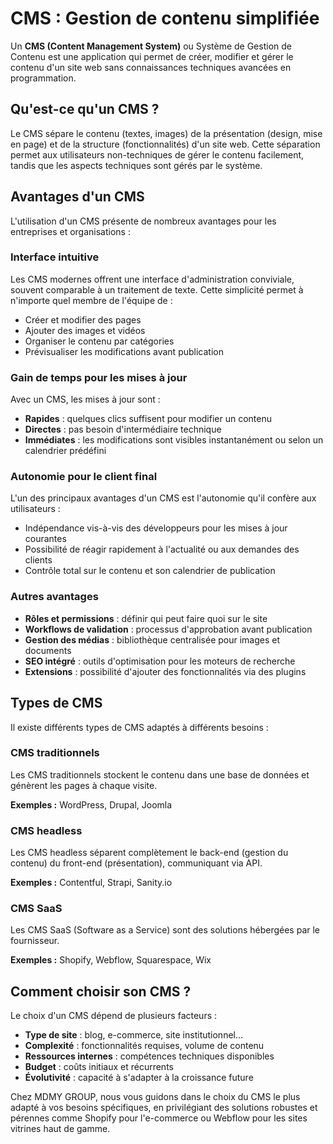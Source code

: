 # CMS : Gestion de contenu simplifiée

Un **CMS (Content Management System)** ou Système de Gestion de Contenu est une application qui permet de créer, modifier et gérer le contenu d'un site web sans connaissances techniques avancées en programmation.

## Qu'est-ce qu'un CMS ?

Le CMS sépare le contenu (textes, images) de la présentation (design, mise en page) et de la structure (fonctionnalités) d'un site web. Cette séparation permet aux utilisateurs non-techniques de gérer le contenu facilement, tandis que les aspects techniques sont gérés par le système.

## Avantages d'un CMS

L'utilisation d'un CMS présente de nombreux avantages pour les entreprises et organisations :

### Interface intuitive

Les CMS modernes offrent une interface d'administration conviviale, souvent comparable à un traitement de texte. Cette simplicité permet à n'importe quel membre de l'équipe de :
- Créer et modifier des pages
- Ajouter des images et vidéos
- Organiser le contenu par catégories
- Prévisualiser les modifications avant publication

### Gain de temps pour les mises à jour

Avec un CMS, les mises à jour sont :
- **Rapides** : quelques clics suffisent pour modifier un contenu
- **Directes** : pas besoin d'intermédiaire technique
- **Immédiates** : les modifications sont visibles instantanément ou selon un calendrier prédéfini

### Autonomie pour le client final

L'un des principaux avantages d'un CMS est l'autonomie qu'il confère aux utilisateurs :
- Indépendance vis-à-vis des développeurs pour les mises à jour courantes
- Possibilité de réagir rapidement à l'actualité ou aux demandes des clients
- Contrôle total sur le contenu et son calendrier de publication

### Autres avantages

- **Rôles et permissions** : définir qui peut faire quoi sur le site
- **Workflows de validation** : processus d'approbation avant publication
- **Gestion des médias** : bibliothèque centralisée pour images et documents
- **SEO intégré** : outils d'optimisation pour les moteurs de recherche
- **Extensions** : possibilité d'ajouter des fonctionnalités via des plugins

## Types de CMS

Il existe différents types de CMS adaptés à différents besoins :

### CMS traditionnels

Les CMS traditionnels stockent le contenu dans une base de données et génèrent les pages à chaque visite.

**Exemples :** WordPress, Drupal, Joomla

### CMS headless

Les CMS headless séparent complètement le back-end (gestion du contenu) du front-end (présentation), communiquant via API.

**Exemples :** Contentful, Strapi, Sanity.io

### CMS SaaS

Les CMS SaaS (Software as a Service) sont des solutions hébergées par le fournisseur.

**Exemples :** Shopify, Webflow, Squarespace, Wix

## Comment choisir son CMS ?

Le choix d'un CMS dépend de plusieurs facteurs :

- **Type de site** : blog, e-commerce, site institutionnel...
- **Complexité** : fonctionnalités requises, volume de contenu
- **Ressources internes** : compétences techniques disponibles
- **Budget** : coûts initiaux et récurrents
- **Évolutivité** : capacité à s'adapter à la croissance future

Chez MDMY GROUP, nous vous guidons dans le choix du CMS le plus adapté à vos besoins spécifiques, en privilégiant des solutions robustes et pérennes comme Shopify pour l'e-commerce ou Webflow pour les sites vitrines haut de gamme.
